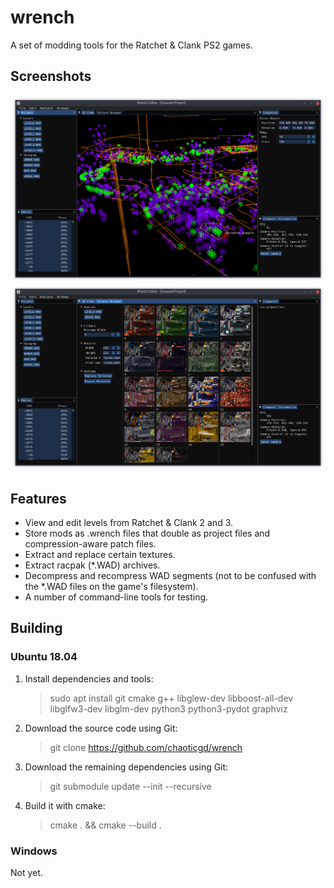# wrench

A set of modding tools for the Ratchet & Clank PS2 games.

## Screenshots

![Level editor](screenshots/editor.png)
![Texture browser](screenshots/texture-browser.png)

## Features

- View and edit levels from Ratchet & Clank 2 and 3.
- Store mods as .wrench files that double as project files and compression-aware patch files.
- Extract and replace certain textures.
- Extract racpak (*.WAD) archives.
- Decompress and recompress WAD segments (not to be confused with the *.WAD files on the game's filesystem).
- A number of command-line tools for testing.

## Building

### Ubuntu 18.04

1.	Install dependencies and tools:
	> sudo apt install git cmake g++ libglew-dev libboost-all-dev libglfw3-dev libglm-dev python3 python3-pydot graphviz
2.	Download the source code using Git:
	> git clone https://github.com/chaoticgd/wrench

3.	Download the remaining dependencies using Git:
	> git submodule update --init --recursive
	
2.	Build it with cmake:
	> cmake . && cmake --build .

### Windows

Not yet.
